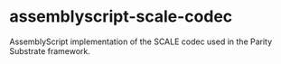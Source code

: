 # assemblyscript-scale-codec
AssemblyScript implementation of the SCALE codec used in the Parity Substrate framework.
